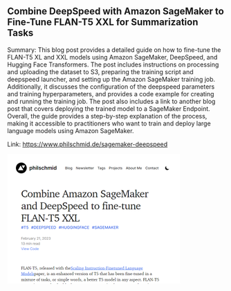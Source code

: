 ## Combine DeepSpeed with Amazon SageMaker to Fine-Tune FLAN-T5 XXL for Summarization Tasks
Summary: This blog post provides a detailed guide on how to fine-tune the FLAN-T5 XL and XXL models using Amazon SageMaker, DeepSpeed, and Hugging Face Transformers. The post includes instructions on processing and uploading the dataset to S3, preparing the training script and deepspeed launcher, and setting up the Amazon SageMaker training job. Additionally, it discusses the configuration of the deepspeed parameters and training hyperparameters, and provides a code example for creating and running the training job. The post also includes a link to another blog post that covers deploying the trained model to a SageMaker Endpoint. Overall, the guide provides a step-by-step explanation of the process, making it accessible to practitioners who want to train and deploy large language models using Amazon SageMaker.

Link: https://www.philschmid.de/sagemaker-deepspeed

<img src="/img/f2dad7dc-7692-48a8-9914-b6465a6b75e9.png" width="400" />
<br/><br/>
